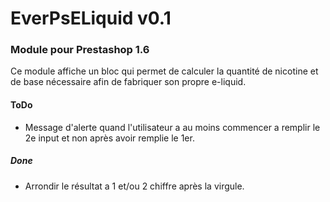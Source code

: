 # EverPsELiquid v0.1

### Module pour Prestashop 1.6

Ce module affiche un bloc qui permet de calculer la quantité de nicotine et de
base nécessaire afin de fabriquer son propre e-liquid.

#### ToDo

- Message d'alerte quand l'utilisateur a au moins commencer a remplir le 2e input et non après avoir remplie le 1er.


##### Done

- Arrondir le résultat a 1 et/ou 2 chiffre après la virgule.
